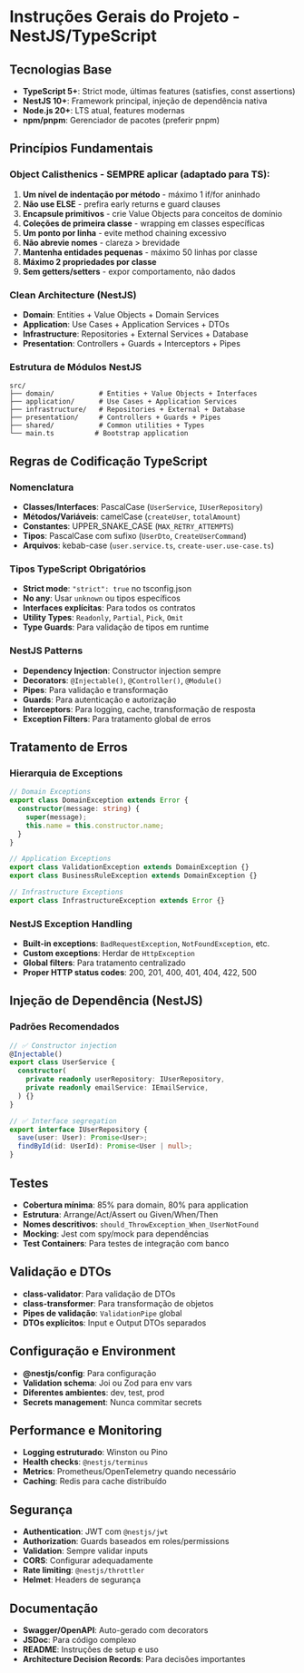 # Instruções Gerais do Projeto - NestJS/TypeScript

## Tecnologias Base
- **TypeScript 5+**: Strict mode, últimas features (satisfies, const assertions)
- **NestJS 10+**: Framework principal, injeção de dependência nativa
- **Node.js 20+**: LTS atual, features modernas
- **npm/pnpm**: Gerenciador de pacotes (preferir pnpm)

## Princípios Fundamentais

### Object Calisthenics - SEMPRE aplicar (adaptado para TS):
1. **Um nível de indentação por método** - máximo 1 if/for aninhado
2. **Não use ELSE** - prefira early returns e guard clauses
3. **Encapsule primitivos** - crie Value Objects para conceitos de domínio
4. **Coleções de primeira classe** - wrapping em classes específicas
5. **Um ponto por linha** - evite method chaining excessivo
6. **Não abrevie nomes** - clareza > brevidade
7. **Mantenha entidades pequenas** - máximo 50 linhas por classe
8. **Máximo 2 propriedades por classe**
9. **Sem getters/setters** - expor comportamento, não dados

### Clean Architecture (NestJS)
- **Domain**: Entities + Value Objects + Domain Services
- **Application**: Use Cases + Application Services + DTOs
- **Infrastructure**: Repositories + External Services + Database
- **Presentation**: Controllers + Guards + Interceptors + Pipes

### Estrutura de Módulos NestJS
```
src/
├── domain/           # Entities + Value Objects + Interfaces
├── application/      # Use Cases + Application Services
├── infrastructure/   # Repositories + External + Database
├── presentation/     # Controllers + Guards + Pipes
├── shared/           # Common utilities + Types
└── main.ts          # Bootstrap application
```

## Regras de Codificação TypeScript

### Nomenclatura
- **Classes/Interfaces**: PascalCase (`UserService`, `IUserRepository`)
- **Métodos/Variáveis**: camelCase (`createUser`, `totalAmount`)
- **Constantes**: UPPER_SNAKE_CASE (`MAX_RETRY_ATTEMPTS`)
- **Tipos**: PascalCase com sufixo (`UserDto`, `CreateUserCommand`)
- **Arquivos**: kebab-case (`user.service.ts`, `create-user.use-case.ts`)

### Tipos TypeScript Obrigatórios
- **Strict mode**: `"strict": true` no tsconfig.json
- **No any**: Usar `unknown` ou tipos específicos
- **Interfaces explícitas**: Para todos os contratos
- **Utility Types**: `Readonly`, `Partial`, `Pick`, `Omit`
- **Type Guards**: Para validação de tipos em runtime

### NestJS Patterns
- **Dependency Injection**: Constructor injection sempre
- **Decorators**: `@Injectable()`, `@Controller()`, `@Module()`
- **Pipes**: Para validação e transformação
- **Guards**: Para autenticação e autorização
- **Interceptors**: Para logging, cache, transformação de resposta
- **Exception Filters**: Para tratamento global de erros

## Tratamento de Erros

### Hierarquia de Exceptions
```typescript
// Domain Exceptions
export class DomainException extends Error {
  constructor(message: string) {
    super(message);
    this.name = this.constructor.name;
  }
}

// Application Exceptions  
export class ValidationException extends DomainException {}
export class BusinessRuleException extends DomainException {}

// Infrastructure Exceptions
export class InfrastructureException extends Error {}
```

### NestJS Exception Handling
- **Built-in exceptions**: `BadRequestException`, `NotFoundException`, etc.
- **Custom exceptions**: Herdar de `HttpException`
- **Global filters**: Para tratamento centralizado
- **Proper HTTP status codes**: 200, 201, 400, 401, 404, 422, 500

## Injeção de Dependência (NestJS)

### Padrões Recomendados
```typescript
// ✅ Constructor injection
@Injectable()
export class UserService {
  constructor(
    private readonly userRepository: IUserRepository,
    private readonly emailService: IEmailService,
  ) {}
}

// ✅ Interface segregation
export interface IUserRepository {
  save(user: User): Promise<User>;
  findById(id: UserId): Promise<User | null>;
}
```

## Testes
- **Cobertura mínima**: 85% para domain, 80% para application
- **Estrutura**: Arrange/Act/Assert ou Given/When/Then
- **Nomes descritivos**: `should_ThrowException_When_UserNotFound`
- **Mocking**: Jest com spy/mock para dependências
- **Test Containers**: Para testes de integração com banco

## Validação e DTOs
- **class-validator**: Para validação de DTOs
- **class-transformer**: Para transformação de objetos
- **Pipes de validação**: `ValidationPipe` global
- **DTOs explícitos**: Input e Output DTOs separados

## Configuração e Environment
- **@nestjs/config**: Para configuração
- **Validation schema**: Joi ou Zod para env vars
- **Diferentes ambientes**: dev, test, prod
- **Secrets management**: Nunca commitar secrets

## Performance e Monitoring
- **Logging estruturado**: Winston ou Pino
- **Health checks**: `@nestjs/terminus`
- **Metrics**: Prometheus/OpenTelemetry quando necessário
- **Caching**: Redis para cache distribuído

## Segurança
- **Authentication**: JWT com `@nestjs/jwt`
- **Authorization**: Guards baseados em roles/permissions
- **Validation**: Sempre validar inputs
- **CORS**: Configurar adequadamente
- **Rate limiting**: `@nestjs/throttler`
- **Helmet**: Headers de segurança

## Documentação
- **Swagger/OpenAPI**: Auto-gerado com decorators
- **JSDoc**: Para código complexo
- **README**: Instruções de setup e uso
- **Architecture Decision Records**: Para decisões importantes